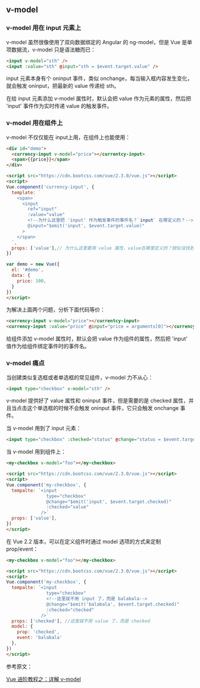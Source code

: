 ## v-model

### v-model 用在 input 元素上

v-model 虽然很像使用了双向数据绑定的 Angular 的 ng-model，但是 Vue 是单项数据流，v-model 只是语法糖而已：

```html
<input v-model="sth" />
<input :value="sth" @input="sth = $event.target.value" />
```

input 元素本身有个 oninput 事件，类似 onchange，每当输入框内容发生变化，就会触发 oninput，把最新的 value 传递给 sth。

在给 input 元素添加 v-model 属性时，默认会把 value 作为元素的属性，然后把 'input' 事件作为实时传递 value 的触发事件。

### v-model 用在组件上

v-model 不仅仅能在 input上用，在组件上也能使用：

```html
<div id="demo">
  <currency-input v-model="price"></currentcy-input>
  <span>{{price}}</span>
</div>

<script src="https://cdn.bootcss.com/vue/2.3.0/vue.js"></script>
<script>
Vue.component('currency-input', {
  template: `
    <span>
      <input
        ref="input"
        :value="value"
        <!--为什么这里把 'input' 作为触发事件的事件名？`input` 在哪定义的？-->
        @input="$emit('input', $event.target.value)"
      >
    </span>
  `,
  props: ['value'],// 为什么这里要用 value 属性，value在哪里定义的？貌似没找到啊？
})

var demo = new Vue({
  el: '#demo',
  data: {
    price: 100,
  }
})
</script>
```

为解决上面两个问题，分析下面代码等价：

```html
<currency-input v-model="price"></currentcy-input>
<currency-input :value="price" @input="price = arguments[0]"></currency-input>
```

给组件添加 v-model 属性时，默认会把 value 作为组件的属性，然后把 'input' 值作为给组件绑定事件时的事件名。

### v-model 痛点

当创建类似复选框或者单选框的常见组件，v-model 力不从心：

```html
<input type="checkbox" v-model="sth" />
```

v-model 提供好了 value 属性和 oninput 事件，但是需要的是 checked 属性，并且当点击这个单选框的时候不会触发 oninput 事件，它只会触发 onchange 事件。

当 v-model 用到了 input 元素：

```html
<input type="checkbox" :checked="status" @change="status = $event.target.checked" />
```

当 v-model 用到组件上：

```html
<my-checkbox v-model="foo"></my-checkbox>

<script src="https://cdn.bootcss.com/vue/2.3.0/vue.js"></script>
<script>
Vue.component('my-checkbox', {
  tempalte: `<input
               type="checkbox"
               @change="$emit('input', $event.target.checked)"
               :checked="value"
             />`
  props: ['value'],
})
</script>
```

在 Vue 2.2 版本，可以在定义组件时通过 model 选项的方式来定制 prop/event：

```html
<my-checkbox v-model="foo"></my-checkbox>

<script src="https://cdn.bootcss.com/vue/2.3.0/vue.js"></script>
<script>
Vue.component('my-checkbox', {
  tempalte: `<input 
               type="checkbox"
               <!--这里就不用 input 了，而是 balabala-->
               @change="$emit('balabala', $event.target.checked)"
               :checked="checked"
             />`
  props: ['checked'], //这里就不用 value 了，而是 checked
  model: {
    prop: 'checked',
    event: 'balabala'
  },
})
</script>
```

参考原文：

[Vue 进阶教程之：详解 v-model](https://www.jianshu.com/p/4147d3ed2e60)